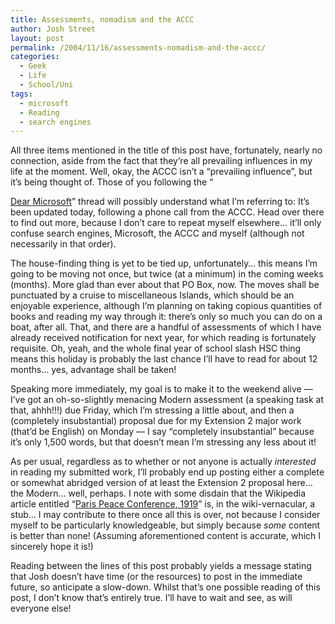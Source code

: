 ```yaml
---
title: Assessments, nomadism and the ACCC
author: Josh Street
layout: post
permalink: /2004/11/16/assessments-nomadism-and-the-accc/
categories:
  - Geek
  - Life
  - School/Uni
tags:
  - microsoft
  - Reading
  - search engines
---
```

All three items mentioned in the title of this post have, fortunately, nearly no connection, aside from the fact that they&#8217;re all prevailing influences in my life at the moment. Well, okay, the ACCC isn&#8217;t a &#8220;prevailing influence&#8221;, but it&#8217;s being thought of.<!--more--> Those of you following the &#8220;

[Dear Microsoft][1]&#8221; thread will possibly understand what I&#8217;m referring to: It&#8217;s been updated today, following a phone call from the ACCC. Head over there to find out more, because I don&#8217;t care to repeat myself elsewhere&#8230; it&#8217;ll only confuse search engines, Microsoft, the ACCC and myself (although not necessarily in that order).

The house-finding thing is yet to be tied up, unfortunately&#8230; this means I&#8217;m going to be moving not once, but twice (at a minimum) in the coming weeks (months). More glad than ever about that PO Box, now. The moves shall be punctuated by a cruise to miscellaneous Islands, which should be an enjoyable experience, although I&#8217;m planning on taking copious quantities of books and reading my way through it: there&#8217;s only so much you can do on a boat, after all. That, and there are a handful of assessments of which I have already received notification for next year, for which reading is fortunately requisite. Oh, yeah, and the whole final year of school slash HSC thing means this holiday is probably the last chance I&#8217;ll have to read for about 12 months&#8230; yes, advantage shall be taken!

Speaking more immediately, my goal is to make it to the weekend alive &#8212; I&#8217;ve got an oh-so-slightly menacing Modern assessment (a speaking task at that, ahhh!!!) due Friday, which I&#8217;m stressing a little about, and then a (completely insubstantial) proposal due for my Extension 2 major work (that&#8217;d be English) on Monday &#8212; I say &#8220;completely insubstantial&#8221; because it&#8217;s only 1,500 words, but that doesn&#8217;t mean I&#8217;m stressing any less about it!

As per usual, regardless as to whether or not anyone is actually *interested* in reading my submitted work, I&#8217;ll probably end up posting either a complete or somewhat abridged version of at least the Extension 2 proposal here&#8230; the Modern&#8230; well, perhaps. I note with some disdain that the Wikipedia article entitled &#8220;[Paris Peace Conference, 1919][2]&#8221; is, in the wiki-vernacular, a stub&#8230; I may contribute to there once all this is over, not because I consider myself to be particularly knowledgeable, but simply because *some* content is better than none! (Assuming aforementioned content is accurate, which I sincerely hope it is!)

Reading between the lines of this post probably yields a message stating that Josh doesn&#8217;t have time (or the resources) to post in the immediate future, so anticipate a slow-down. Whilst that&#8217;s one possible reading of this post, I don&#8217;t know that&#8217;s entirely true. I&#8217;ll have to wait and see, as will everyone else!

 [1]: http://www.joahua.com/blog/2004/11/11/dear-microsoft
 [2]: http://en.wikipedia.org/wiki/Paris_Peace_Conference%2C_1919